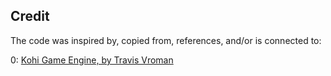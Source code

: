 ## Credit

The code was inspired by, copied from, references, and/or is connected to:

0: [Kohi Game Engine, by Travis Vroman](https://github.com/travisvroman/kohi)